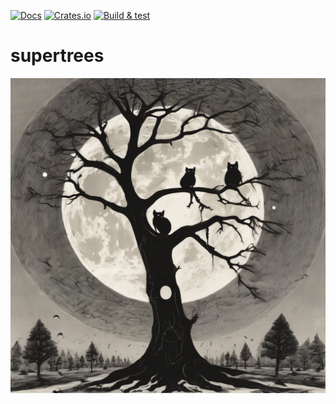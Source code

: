 [![Docs](https://docs.rs/supertrees/badge.svg)](https://docs.rs/supertrees) [![Crates.io](https://img.shields.io/crates/v/supertrees)](https://crates.io/crates/supertrees) [![Build & test](https://github.com/brndnmtthws/supertrees/actions/workflows/build-and-test.yml/badge.svg)](https://github.com/brndnmtthws/supertrees/actions/workflows/build-and-test.yml)

# supertrees

![Trees with little gremlins and the moon](./treeeeeeees.png)
